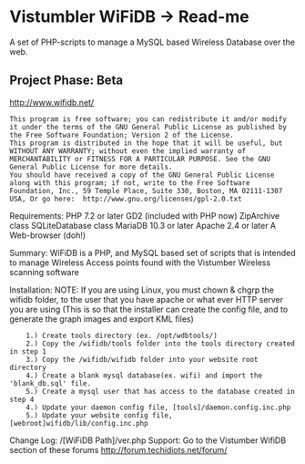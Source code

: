 Vistumbler WiFiDB -> Read-me
===================

  A set of PHP-scripts to manage a MySQL based Wireless Database over the web.

  Project Phase: Beta
  --------------
  http://www.wifidb.net/

	This program is free software; you can redistribute it and/or modify it under the terms of the GNU General Public License as published by the Free Software Foundation; Version 2 of the License.
	This program is distributed in the hope that it will be useful, but WITHOUT ANY WARRANTY; without even the implied warranty of MERCHANTABILITY or FITNESS FOR A PARTICULAR PURPOSE. See the GNU General Public License for more details.
	You should have received a copy of the GNU General Public License along with this program; if not, write to the Free Software Foundation, Inc., 59 Temple Place, Suite 330, Boston, MA 02111-1307 USA, Or go here:  http://www.gnu.org/licenses/gpl-2.0.txt
		
  Requirements:
		PHP 7.2 or later
			GD2 (included with PHP now)
			ZipArchive class
			SQLiteDatabase class
		MariaDB 10.3 or later
		Apache 2.4 or later
		A Web-browser (doh!)
		
  Summary:
		WiFiDB is a PHP, and MySQL based set of scripts that is intended to manage 
		Wireless Access points found with the Vistumber Wireless scanning software  

		
  Installation:
		NOTE: If you are using Linux, you must chown & chgrp the wifidb folder, to the user 
		that you have apache or what ever HTTP server you are using (This is so that 
		the installer can create the config file, and to generate the graph images 
		and export KML files)
		
		1.) Create tools directory (ex. /opt/wdbtools/)
		2.) Copy the /wifidb/tools folder into the tools directory created in step 1
		3.) Copy the /wifidb/wifidb folder into your website root directory
		4.) Create a blank mysql database(ex. wifi) and import the 'blank_db.sql' file.
		5.) Create a mysql user that has access to the database created in step 4
		4.) Update your daemon config file, [tools]/daemon.config.inc.php
		5.) Update your website config file, [webroot]wifidb/lib/config.inc.php
		
		
  Change Log:
		/[WiFiDB Path]/ver.php
  Support:
		Go to the Vistumber WifiDB section of these forums http://forum.techidiots.net/forum/
